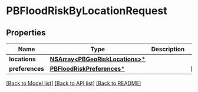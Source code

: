 # PBFloodRiskByLocationRequest

## Properties
Name | Type | Description | Notes
------------ | ------------- | ------------- | -------------
**locations** | [**NSArray&lt;PBGeoRiskLocations&gt;***](PBGeoRiskLocations.md) |  | 
**preferences** | [**PBFloodRiskPreferences***](PBFloodRiskPreferences.md) |  | [optional] 

[[Back to Model list]](../README.md#documentation-for-models) [[Back to API list]](../README.md#documentation-for-api-endpoints) [[Back to README]](../README.md)


